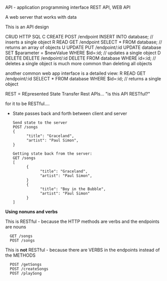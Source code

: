 API - application programming interface
REST API, WEB API

A web server that works with data

This is an API design

CRUD              HTTP                    SQL
C CREATE          POST /endpoint          INSERT INTO database;                                       // inserts a single object
R READ            GET /endpoint           SELECT * FROM database;                                     // returns an array of objects
U UPDATE          PUT /endpoint/:id       UPDATE database SET $parameter = $newValue WHERE $id=:id;   // updates a single object
D DELETE          DELETE /endpoint/:id    DELETE FROM database WHERE id=:id;  // deletes a single object is much more common than deleting                                                                         all objects

another common web app interface is a detailed view: 
      R READ            GET /endpoint/:id       SELECT * FROM database WHERE $id=:id;                 // returns a single object


REST = REpresented State Transfer
Rest APIs... "is this API RESTful?"

for it to be RESTful....
- State passes back and forth between client and server
      
      Send state to the server
      POST /songs
      {
            "title": "Graceland",
            "artist": "Paul Simon",
      }

      Getting state back from the server:
      GET /songs
      [
            {
                  "title": "Graceland",
                  "artist": "Paul Simon",
            }
            {     
                  "title": "Boy in the Bubble",
                  "artist": "Paul Simon"
            }
      ]

**Using nonuns and verbs**

This is RESTful - because the HTTP methods are verbs and the endpoints are nouns

      GET /songs
      POST /songs

This is **not** RESTful - because there are VERBS in the endpoints instead of the METHODS

      POST /getSongs
      POST /createSongs
      POST /playSong

